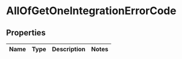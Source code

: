 # AllOfGetOneIntegrationErrorCode

## Properties
Name | Type | Description | Notes
------------ | ------------- | ------------- | -------------
